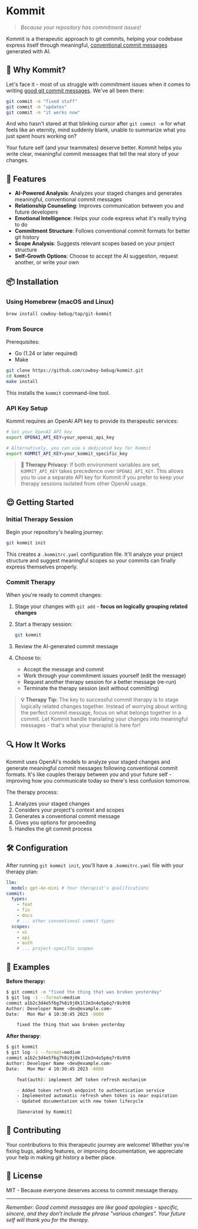 # Kommit

> _Because your repository has commitment issues!_

Kommit is a therapeutic approach to git commits, helping your codebase express
itself through meaningful,
[conventional commit messages](https://www.conventionalcommits.org/en/v1.0.0/)
generated with AI.

## 🤔 Why Kommit?

Let's face it - most of us struggle with commitment issues when it comes to
writing
[good git commit messages](https://github.com/torvalds/subsurface-for-dirk/blob/724527bc3b660a9d54aab8e4dff50430450f1643/README.md?plain=1#L128-L150).
We've all been there:

```bash
git commit -m "fixed stuff"
git commit -m "updates"
git commit -m "it works now"
```

And who hasn't stared at that blinking cursor after `git commit -m` for what
feels like an eternity, mind suddenly blank, unable to summarize what you just
spent hours working on?

Your future self (and your teammates) deserve better. Kommit helps you write
clear, meaningful commit messages that tell the real story of your changes.

## 💊 Features

- **AI-Powered Analysis**: Analyzes your staged changes and generates
  meaningful, conventional commit messages
- **Relationship Counseling**: Improves communication between you and future
  developers
- **Emotional Intelligence**: Helps your code express what it's really trying to
  do
- **Commitment Structure**: Follows conventional commit formats for better git
  history
- **Scope Analysis**: Suggests relevant scopes based on your project structure
- **Self-Growth Options**: Choose to accept the AI suggestion, request another,
  or write your own

## 📦 Installation

### Using Homebrew (macOS and Linux)

```bash
brew install cowboy-bebug/tap/git-kommit
```

### From Source

Prerequisites:

- Go (1.24 or later required)
- Make

```bash
git clone https://github.com/cowboy-bebug/kommit.git
cd kommit
make install
```

This installs the `kommit` command-line tool.

### API Key Setup

Kommit requires an OpenAI API key to provide its therapeutic services:

```bash
# Set your OpenAI API key
export OPENAI_API_KEY=your_openai_api_key

# Alternatively, you can use a dedicated key for Kommit
export KOMMIT_API_KEY=your_kommit_specific_key
```

> **🔐 Therapy Privacy:** If both environment variables are set,
> `KOMMIT_API_KEY` takes precedence over `OPENAI_API_KEY`. This allows you to
> use a separate API key for Kommit if you prefer to keep your therapy sessions
> isolated from other OpenAI usage.

## 😌 Getting Started

### Initial Therapy Session

Begin your repository's healing journey:

```bash
git kommit init
```

This creates a `.kommitrc.yaml` configuration file. It'll analyze your project
structure and suggest meaningful scopes so your commits can finally express
themselves properly.

### Commit Therapy

When you're ready to commit changes:

1. Stage your changes with `git add` - **focus on logically grouping related
   changes**
2. Start a therapy session:

   ```bash
   git kommit
   ```

3. Review the AI-generated commit message
4. Choose to:
   - Accept the message and commit
   - Work through your commitment issues yourself (edit the message)
   - Request another therapy session for a better message (re-run)
   - Terminate the therapy session (exit without committing)

> **💡 Therapy Tip:** The key to successful commit therapy is to stage logically
> related changes together. Instead of worrying about writing the perfect commit
> message, focus on what belongs together in a commit. Let Kommit handle
> translating your changes into meaningful messages - that's what your therapist
> is here for!

## 🔍 How It Works

Kommit uses OpenAI's models to analyze your staged changes and generate
meaningful commit messages following conventional commit formats. It's like
couples therapy between you and your future self - improving how you communicate
today so there's less confusion tomorrow.

The therapy process:

1. Analyzes your staged changes
2. Considers your project's context and scopes
3. Generates a conventional commit message
4. Gives you options for proceeding
5. Handles the git commit process

## 🛠️ Configuration

After running `git kommit init`, you'll have a `.kommitrc.yaml` file with your
therapy plan:

```yaml
llm:
  model: gpt-4o-mini # Your therapist's qualifications
commit:
  types:
    - feat
    - fix
    - docs
    # ... other conventional commit types
  scopes:
    - ui
    - api
    - auth
    # ... project-specific scopes
```

## 💭 Examples

**Before therapy:**

```bash
$ git commit -m "fixed the thing that was broken yesterday"
$ git log -1 --format=medium
commit a1b2c3d4e5f6g7h8i9j0k1l2m3n4o5p6q7r8s9t0
Author: Developer Name <dev@example.com>
Date:   Mon Mar 4 10:30:45 2023 -0800

    fixed the thing that was broken yesterday
```

**After therapy**:

```bash
$ git kommit
$ git log -1 --format=medium
commit a1b2c3d4e5f6g7h8i9j0k1l2m3n4o5p6q7r8s9t0
Author: Developer Name <dev@example.com>
Date:   Mon Mar 4 10:30:45 2023 -0800

    feat(auth): implement JWT token refresh mechanism

    - Added token refresh endpoint to authentication service
    - Implemented automatic refresh when token is near expiration
    - Updated documentation with new token lifecycle

    [Generated by Kommit]
```

## 🙏 Contributing

Your contributions to this therapeutic journey are welcome! Whether you're
fixing bugs, adding features, or improving documentation, we appreciate your
help in making git history a better place.

## 📜 License

MIT - Because everyone deserves access to commit message therapy.

---

_Remember: Good commit messages are like good apologies - specific, sincere, and
they don't include the phrase "various changes". Your future self will thank you
for the therapy._
